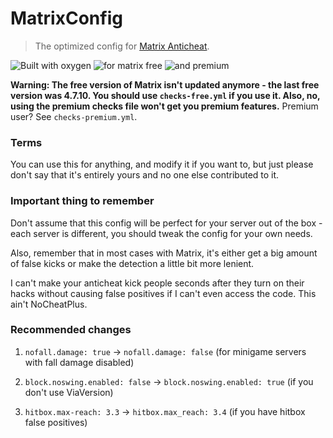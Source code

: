# MatrixConfig

> The optimized config for [Matrix Anticheat](https://discord.gg/F2YcH7R).

![Built with oxygen](https://badgen.net/badge/built%20with/oxygen/green) ![for matrix free](https://badgen.net/badge/for%20free%20matrix/4.7.10/green) ![and premium](https://badgen.net/badge/and%20premium%20matrix/4.7.10/green)

**Warning: The free version of Matrix isn't updated anymore - the last free version was 4.7.10. You should use `checks-free.yml` if you use it. Also, no, using the premium checks file won't get you premium features.** Premium user? See `checks-premium.yml`.

### Terms
You can use this for anything, and modify it if you want to, but just please don't say that it's entirely yours and no one else contributed to it.

### Important thing to remember
Don't assume that this config will be perfect for your server out of the box - each server is different, you should tweak the config for your own needs.

Also, remember that in most cases with Matrix, it's either get a big amount of false kicks or make the detection a little bit more lenient.

I can't make your anticheat kick people seconds after they turn on their hacks without causing false positives if I can't even access the code. This ain't NoCheatPlus.

### Recommended changes
1. `nofall.damage: true` -> `nofall.damage: false` (for minigame servers with fall damage disabled)

2. `block.noswing.enabled: false` -> `block.noswing.enabled: true` (if you don't use ViaVersion)

3. `hitbox.max-reach: 3.3` -> `hitbox.max_reach: 3.4` (if you have hitbox false positives)